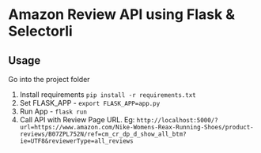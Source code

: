 # Amazon Review API using Flask & Selectorli

## Usage

Go into the project folder 

1. Install requirements `pip install -r requirements.txt`
2. Set FLASK_APP - `export FLASK_APP=app.py`
3. Run App - `flask run`
4. Call API with Review Page URL. Eg: `http://localhost:5000/?url=https://www.amazon.com/Nike-Womens-Reax-Running-Shoes/product-reviews/B07ZPL752N/ref=cm_cr_dp_d_show_all_btm?ie=UTF8&reviewerType=all_reviews`
